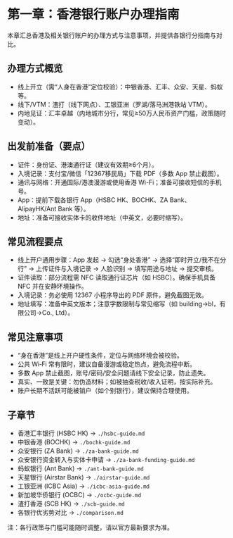<a id="hk-index"></a>
# 第一章：香港银行账户办理指南

本章汇总香港及相关银行账户的办理方式与注意事项，并提供各银行分指南与对比。

<a id="hk-methods"></a>
## 办理方式概览
- 线上开立（需“人身在香港”定位校验）：中银香港、汇丰、众安、天星、蚂蚁等。
- 线下/VTM：渣打（线下网点）、工银亚洲（罗湖/落马洲港铁站 VTM）。
- 内地见证：汇丰卓越（内地城市分行，常见≥50万人民币资产门槛，政策随时变动）。

<a id="hk-prep"></a>
## 出发前准备（要点）
- 证件：身份证、港澳通行证（建议有效期≥6个月）。
- 入境记录：支付宝/微信「12367移民局」下载 PDF（多数 App 禁止截图）。
- 通讯与网络：开通国际/港澳漫游或使用香港 Wi-Fi；准备可接收短信的手机号。
- App：提前下载各银行 App（HSBC HK、BOCHK、ZA Bank、AlipayHK/Ant Bank 等）。
- 地址：准备可接收实体卡的收件地址（中英文，必要时缩写）。

<a id="hk-flow"></a>
## 常见流程要点
- 线上开户通用步骤：App 发起 → 勾选“身处香港” → 选择“即时开立/我不在分行” → 上传证件与入境记录 → 人脸识别 → 填写用途与地址 → 提交审核。
- 证件读取：部分流程需 NFC 读取通行证芯片（如 HSBC）。确保手机具备 NFC 并在安静环境操作。
- 入境记录：务必使用 12367 小程序导出的 PDF 原件，避免截图无效。
- 地址填写：准备中英文版本；注意字数限制与常见缩写（如 building→bl，有限公司→Co., Ltd）。

<a id="hk-notes"></a>
## 常见注意事项
- “身在香港”是线上开户硬性条件，定位与网络环境会被校验。
- 公共 Wi‑Fi 常有限时，建议自备漫游或稳定热点，避免流程中断。
- 多数 App 禁止截图，账号/密码/安全问题请线下安全记录，防止遗失。
- 真实、一致是关键：勿伪造材料；如被抽查税收/收入证明，按实际补充。
- 账户长期不活跃可能被销户（如个别银行），建议保持合理使用。

## 子章节
- 香港汇丰银行 (HSBC HK) → `./hsbc-guide.md`
- 中银香港 (BOCHK) → `./bochk-guide.md`
- 众安银行 (ZA Bank) → `./za-bank-guide.md`
- 众安银行资金转入与实体卡申请 → `./za-bank-funding-guide.md`
- 蚂蚁银行 (Ant Bank) → `./ant-bank-guide.md`
- 天星银行 (Airstar Bank) → `./airstar-guide.md`
- 工银亚洲 (ICBC Asia) → `./icbc-asia-guide.md`
- 新加坡华侨银行 (OCBC) → `./ocbc-guide.md`
- 渣打香港 (SCB HK) → `./scb-guide.md`
- 各银行优劣势对比 → `./comparison.md`

注：各行政策与门槛可能随时调整，请以官方最新要求为准。

